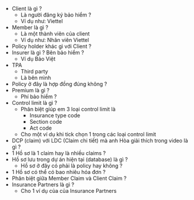 
+ Client là gì ?
	+ Là người đăng ký bảo hiểm ?
	+ Ví dụ như: Viettel
+ Member là gì ?
	+ Là một thành viên của client
	+ Ví dụ như: Nhân viên Viettel
+ Policy holder khác gì với Client ?
+ Insurer là gì ? Bên bảo hiểm ?
	+ Ví dụ Bảo Việt
+ TPA
	+ Third party 
	+ Là bên mình
+ Policy ở đây là hợp đồng đúng không ?
+ Premium là gì ?
	+ Phí bảo hiểm ?
+ Control limit là gì ?
	+ Phân biệt giúp em 3 loại control limit là
		+ Insurance type code
		+ Section code
		+ Act code
	+ Cho một ví dụ khi tick chọn 1 trong các loại control limit 
+ DCP (claim) với LDC (Claim chi tiết) mà anh Hòa giải thích trong video là gì ?
+ 1 Hồ sơ là 1 claim hay là nhiều claims ?
+ Hồ sơ lưu trong dự án hiện tại (database) là gì ?
	+ Hồ sơ ở đây có phải là policy hay không ?
+ 1 Hồ sơ có thể có bao nhiêu hóa đơn ?
+ Phân biệt giữa Member Claim và Client Claim ?
+ Insurance Partners là gì ?
	+ Cho 1 ví dụ của của Insurance Partners